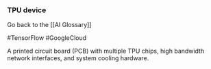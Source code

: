 ### TPU device

Go back to the [[AI Glossary]]

#TensorFlow
#GoogleCloud

A printed circuit board (PCB) with multiple TPU chips, high bandwidth network interfaces, and system cooling hardware.

